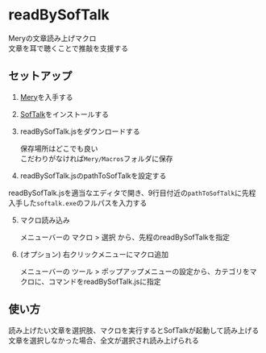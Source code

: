 # readBySofTalk

Meryの文章読み上げマクロ  
文章を耳で聴くことで推敲を支援する

## セットアップ

1. [Mery](https://www.haijin-boys.com/wiki/%E3%83%A1%E3%82%A4%E3%83%B3%E3%83%9A%E3%83%BC%E3%82%B8)を入手する

2. [SofTalk](https://w.atwiki.jp/softalk/pages/15.html)をインストールする

3. readBySofTalk.jsをダウンロードする

    保存場所はどこでも良い  
    こだわりがなければ`Mery/Macros`フォルダに保存

4. readBySofTalk.jsのpathToSofTalkを設定する

readBySofTalk.jsを適当なエディタで開き、9行目付近の`pathToSofTalk`に先程入手した`softalk.exe`のフルパスを入力する

5. マクロ読み込み

    メニューバーの マクロ > 選択 から、先程のreadBySofTalkを指定

6. (オプション) 右クリックメニューにマクロ追加

    メニューバーの ツール > ポップアップメニューの設定から、カテゴリをマクロに、コマンドをreadBySofTalk.jsに指定

## 使い方

読み上げたい文章を選択肢、マクロを実行するとSofTalkが起動して読み上げる  
文章を選択しなかった場合、全文が選択され読み上げられる
